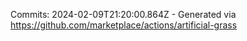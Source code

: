 Commits: 2024-02-09T21:20:00.864Z - Generated via https://github.com/marketplace/actions/artificial-grass
<br>
